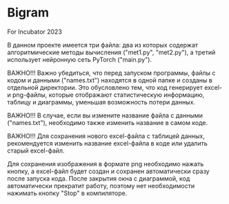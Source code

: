 # Bigram
For Incubator 2023

В данном проекте имеется три файла: два из которых содержат алгоритмические методы вычисления ("met1.py", "met2.py"), а третий использует нейронную сеть PyTorch ("main.py").

ВАЖНО!!! Важно убедиться, что перед запуском программы, файлы с кодом и данными ("names.txt") находятся в одной папке и созданы в отдельной директории. Это обусловлено тем, что код генерирует excel- и png-файлы, которые отображают статистическую информацию, таблицу и диаграммы, уменьшая возможность потери данных.

ВАЖНО!!! В случае, если вы измените название файла с данными ("names.txt"), необходимо также изменить название в самом коде. 

ВАЖНО!!! Для сохранения нового excel-файла с таблицей данных, рекомендуется изменить название excel-файла в коде или удалить старый excel-файл.

Для сохранения изображения в формате png необходимо нажать кнопку, а excel-файл будет создан и сохранен автоматически сразу после запуска кода.
После закрытия окна с диаграммой, код автоматически прекратит работу, поэтому нет необходимости нажимать кнопку "Stop" в компиляторе.
